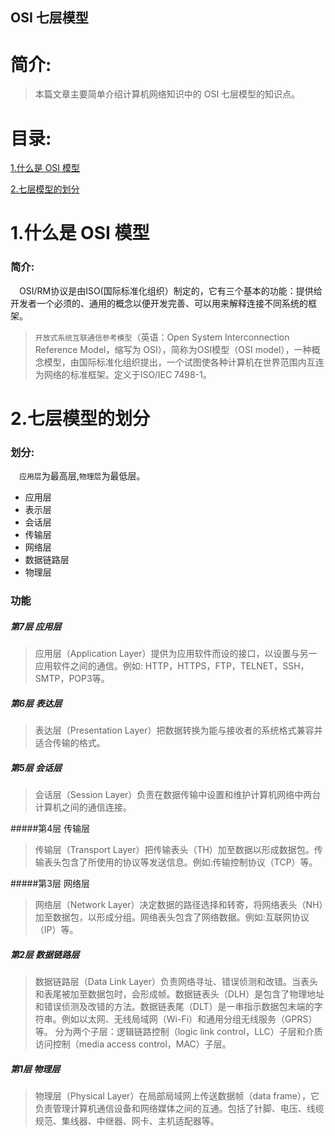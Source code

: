 OSI 七层模型
-------------

# 简介:
> 本篇文章主要简单介绍计算机网络知识中的 OSI 七层模型的知识点。

# 目录:
[1.什么是 OSI 模型](#1)

[2.七层模型的划分](#2)


# <span id = "1">**1.什么是 OSI 模型**</span>

### 简介:

&ensp;&ensp;OSI/RM协议是由ISO(国际标准化组织）制定的，它有三个基本的功能：提供给开发者一个必须的、通用的概念以便开发完善、可以用来解释连接不同系统的框架。

> `开放式系统互联通信参考模型`（英语：Open System Interconnection Reference Model，缩写为 OSI），简称为OSI模型（OSI model），一种概念模型，由国际标准化组织提出，一个试图使各种计算机在世界范围内互连为网络的标准框架。定义于ISO/IEC 7498-1。


# <span id = "2">**2.七层模型的划分**</span>

### 划分:

&ensp;&ensp;`应用层`为最高层,`物理层`为最低层。

- 应用层
- 表示层
- 会话层
- 传输层
- 网络层
- 数据链路层
- 物理层

### 功能

##### 第7层 应用层

> 应用层（Application Layer）提供为应用软件而设的接口，以设置与另一应用软件之间的通信。例如: HTTP，HTTPS，FTP，TELNET，SSH，SMTP，POP3等。

##### 第6层 表达层

> 表达层（Presentation Layer）把数据转换为能与接收者的系统格式兼容并适合传输的格式。

##### 第5层 会话层

> 会话层（Session Layer）负责在数据传输中设置和维护计算机网络中两台计算机之间的通信连接。

#####第4层 传输层

> 传输层（Transport Layer）把传输表头（TH）加至数据以形成数据包。传输表头包含了所使用的协议等发送信息。例如:传输控制协议（TCP）等。

#####第3层 网络层

> 网络层（Network Layer）决定数据的路径选择和转寄，将网络表头（NH）加至数据包，以形成分组。网络表头包含了网络数据。例如:互联网协议（IP）等。

##### 第2层 数据链路层

> 数据链路层（Data Link Layer）负责网络寻址、错误侦测和改错。当表头和表尾被加至数据包时，会形成帧。数据链表头（DLH）是包含了物理地址和错误侦测及改错的方法。数据链表尾（DLT）是一串指示数据包末端的字符串。例如以太网、无线局域网（Wi-Fi）和通用分组无线服务（GPRS）等。
分为两个子层：逻辑链路控制（logic link control，LLC）子层和介质访问控制（media access control，MAC）子层。

##### 第1层 物理层

> 物理层（Physical Layer）在局部局域网上传送数据帧（data frame），它负责管理计算机通信设备和网络媒体之间的互通。包括了针脚、电压、线缆规范、集线器、中继器、网卡、主机适配器等。
